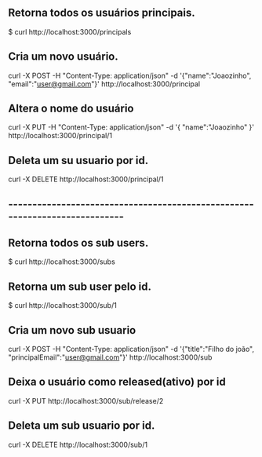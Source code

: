 ## Retorna todos os usuários principais.

$ curl http://localhost:3000/principals

## Cria um novo usuário.

curl -X POST -H "Content-Type: application/json" -d '{"name":"Joaozinho", "email":"user@gmail.com"}' http://localhost:3000/principal

## Altera o nome do usuário
curl -X PUT -H "Content-Type: application/json" -d '{ "name":"Joaozinho" }' http://localhost:3000/principal/1

## Deleta um su usuario por id.
curl -X DELETE http://localhost:3000/principal/1


## ---------------------------------------------------------------------------

## Retorna todos os sub users.

$ curl http://localhost:3000/subs

## Retorna um sub user pelo id.

$ curl http://localhost:3000/sub/1


## Cria um novo sub usuario
curl -X POST -H "Content-Type: application/json" -d '{"title":"Filho do joão", "principalEmail":"user@gmail.com"}' http://localhost:3000/sub

## Deixa o usuário como released(ativo) por id
curl -X PUT http://localhost:3000/sub/release/2

## Deleta um sub usuario por id.
curl -X DELETE http://localhost:3000/sub/1
